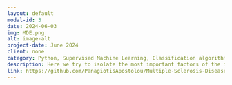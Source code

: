 ```yaml
---
layout: default
modal-id: 3
date: 2024-06-03
img: MDE.png
alt: image-alt
project-date: June 2024
client: none
category: Python, Supervised Machine Learning, Classification algorithms
description: Here we try to isolate the most important factors of the illness in order to improve examination management and possibly help make an early diagnosis since starting treatment early generally provides the best chance at slowing the progression of MS.
link: https://github.com/PanagiotisApostolou/Multiple-Sclerosis-Disease-Prediction-model
---
```


